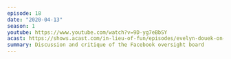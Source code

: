 ```yaml
---
episode: 18
date: "2020-04-13"
season: 1
youtube: https://www.youtube.com/watch?v=9D-yg7eBbSY
acast: https://shows.acast.com/in-lieu-of-fun/episodes/evelyn-douek-on-the-facebook-oversight-board-april-13-2020
summary: Discussion and critique of the Facebook oversight board
---
```

